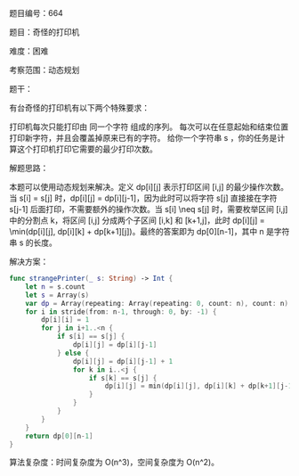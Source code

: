 题目编号：664

题目：奇怪的打印机

难度：困难

考察范围：动态规划

题干：

有台奇怪的打印机有以下两个特殊要求：

打印机每次只能打印由 同一个字符 组成的序列。
每次可以在任意起始和结束位置打印新字符，并且会覆盖掉原来已有的字符。
给你一个字符串 s ，你的任务是计算这个打印机打印它需要的最少打印次数。

解题思路：

本题可以使用动态规划来解决。定义 dp[i][j] 表示打印区间 [i,j] 的最少操作次数。当 s[i] = s[j] 时，dp[i][j] = dp[i][j-1]，因为此时可以将字符 s[j] 直接接在字符 s[j-1] 后面打印，不需要额外的操作次数。当 s[i] \neq s[j] 时，需要枚举区间 [i,j] 中的分割点 k，将区间 [i,j] 分成两个子区间 [i,k] 和 [k+1,j]，此时 dp[i][j] = \min(dp[i][j], dp[i][k] + dp[k+1][j])。最终的答案即为 dp[0][n-1]，其中 n 是字符串 s 的长度。

解决方案：

```swift
func strangePrinter(_ s: String) -> Int {
    let n = s.count
    let s = Array(s)
    var dp = Array(repeating: Array(repeating: 0, count: n), count: n)
    for i in stride(from: n-1, through: 0, by: -1) {
        dp[i][i] = 1
        for j in i+1..<n {
            if s[i] == s[j] {
                dp[i][j] = dp[i][j-1]
            } else {
                dp[i][j] = dp[i][j-1] + 1
                for k in i..<j {
                    if s[k] == s[j] {
                        dp[i][j] = min(dp[i][j], dp[i][k] + dp[k+1][j-1])
                    }
                }
            }
        }
    }
    return dp[0][n-1]
}
```

算法复杂度：时间复杂度为 O(n^3)，空间复杂度为 O(n^2)。